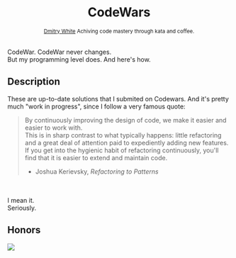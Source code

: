 <h1 align="center">CodeWars</h1>

<div align="center">
  <sub>
  <a href="https://github.com/Dmitry-White">Dmitry White</a>
  Achiving code mastery through kata and coffee.
  </sub>
</div>

<br/>

CodeWar. CodeWar never changes. </br>
But my programming level does. And here's how.


## Description

These are up-to-date solutions that I submited on Codewars. And it's pretty much "work in progress", since I follow a very famous quote: </br>
> By continuously improving the design of code, we make it easier and easier to work with. </br>
> This is in sharp contrast to what typically happens: little refactoring and a great deal of attention paid to expediently adding new features.</br>
> If you get into the hygienic habit of refactoring continuously, you'll find that it is easier to extend and maintain code.</br>
> - Joshua Kerievsky, *Refactoring to Patterns*</br>
</br>
</br>
I mean it.</br>
Seriously.




## Honors
<a href="https://www.codewars.com/users/Dmitry-White" target="_blank"><img src="https://www.codewars.com/users/Dmitry-White/badges/large"></a>